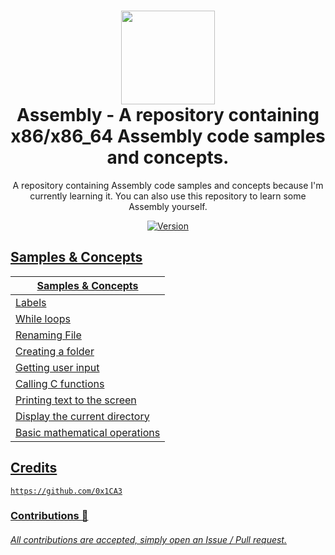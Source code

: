 <h1 align="center">
	<img src="https://www.pngkey.com/png/full/479-4794953_assembly-x86-x86-icon.png" width="150px"><br>
    Assembly - A repository containing x86/x86_64 Assembly code samples and concepts.
</h1>
<p align="center">
	A repository containing Assembly code samples and concepts because I'm currently learning it. You can also use this repository to learn some Assembly yourself.
</p>

<p align="center">
	<a href="https://deno.land" target="_blank">
    	<img src="https://img.shields.io/badge/Version-1.0.0-7DCDE3?style=for-the-badge" alt="Version">
</p>
  
## Samples & Concepts
Samples & Concepts  |
-------- |
Labels |
While loops |
Renaming File |
Creating a folder |
Getting user input |
Calling C functions |
Printing text to the screen |
Display the current directory |
Basic mathematical operations |

## Credits
```
https://github.com/0x1CA3
```

### Contributions 🎉
###### All contributions are accepted, simply open an Issue / Pull request.
